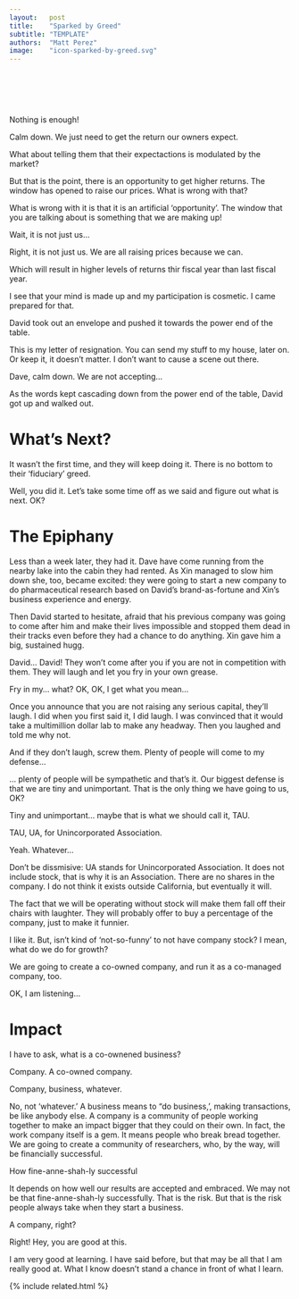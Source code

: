 ```yaml
---
layout:   post
title:    "Sparked by Greed"
subtitle: "TEMPLATE"
authors:  "Matt Perez"
image:    "icon-sparked-by-greed.svg"
---
```


<div style="display:none;">
 <p>Developed with good intentions, the fomula had been a money-maker for years. But it wasn&rsquo;t enough.</p>
</div>

<h1>&nbsp;</h1>
 <p class="_speakera">Nothing is enough!</p>
 <p class="_speakerb">Calm down. We just need to get the return our owners expect.</p>
 <p class="_speakera">What about telling them that their expectactions is modulated by the market?</p>
 <p class="_speakerb">But that is the point, there is an opportunity to get higher returns. The window has opened to raise our prices. What is wrong with that?</p>
 <p class="_speakera">What is wrong with it is that it is an artificial &lsquo;opportunity&rsquo;. The window that you are talking about is something that we are making up!</p>
 <p class="_speakerb">Wait, it is not just us&hellip;</p>
 <p class="_speakera">Right, it is not just us. We are all raising prices <span class="_me">because we can</span>.</p>
 <p class="_speakerb">Which will result in higher levels of returns thir fiscal year than last fiscal year.</p>
 <p class="_speakera">I see that your mind is made up and my participation is cosmetic. I came prepared for that.</p>
 <p>David took out an envelope and pushed it towards the power end of the table.</p>
 <p class="_speakera">This is my letter of resignation. You can send my stuff to my house, later on. Or keep it, it doesn&rsquo;t matter. I don&rsquo;t want to cause a scene out there.</p>
 <p class="_speakerb">Dave, calm down. We are not accepting&hellip;</p>
 <p>As the words kept cascading down from the power end of the table, David got up and walked out.</p>

<h1>What&rsquo;s Next?</h1>
 <p class="_speakera">It wasn&rsquo;t the first time, and they will keep doing it. There is no bottom to their &lsquo;fiduciary&rsquo; greed.</p>
 <p class="_speakerb">Well, you did it. Let&rsquo;s take some time off as we said and figure out what is next. OK?</p>

<h1>The Epiphany</h1>
 <p>Less than a week later, they had it. Dave have come running from the nearby lake into the cabin they had rented. As Xin managed to slow him down she, too, became excited: they were going to start a new company to do pharmaceutical research based on David&rsquo;s brand-as-fortune and Xin&rsquo;s business experience and energy.</p>
 <p>Then David started to hesitate, afraid that his previous company was going to come after him and make their lives impossible and stopped them dead in their tracks even before they had a chance to do anything. Xin gave him a big, sustained hugg.</p>
 <p class="_speakerb">David&hellip; David! They won&rsquo;t come after you if you are not in competition with them. They will laugh and let you fry in your own grease.</p>
 <p class="_speakera">Fry in my&hellip; what? OK, OK, I get what you mean&hellip;</p>
 <p class="_speakerb">Once you announce that you are not raising any serious capital, they&rsquo;ll laugh. I did when you first said it, I did laugh. I was convinced that it would take a multimillion dollar lab to make any headway. Then you laughed and told me why not.</p>
 <p class="_speakera">And if they don&rsquo;t laugh, screw them. Plenty of people will come to my defense&hellip;</p>
 <p class="_speakerb">&hellip; plenty of people will be sympathetic and that&rsquo;s it. Our biggest defense is that we are tiny and unimportant. That is the only thing we have going to us, OK?</p>
 <p class="_speakera">Tiny and unimportant&hellip; maybe that is what we should call it, TAU.</p>
 <p class="_speakerb">TAU, UA, for Unincorporated Association.</p>
 <p class="_speakera">Yeah. Whatever&hellip;</p>
 <p class="_speakerb">Don&rsquo;t be dissmisive: UA stands for <span class="_me">Unincorporated Association</span>. It does not include stock, that is why it is an <span class="_me">Association</span>. There are no shares in the company. I do not think it exists outside California, but eventually it will.</p>
 <p class="_speakerbc">The fact that we will be operating without stock will make them fall off their chairs with laughter. They will probably offer to buy a percentage of the company, just to make it funnier.</p>
 <p class="_speakera">I like it. But, isn&rsquo;t kind of &lsquo;not-so-funny&rsquo; to not have company stock? I mean, what do we do for growth?</p>
 <p class="_speakerb">We are going to create a co-owned company, and run it as a co-managed company, too.</p>
 <p class="_speakera">OK, I am listening&hellip;</p>

<h1>Impact</h1>
 <p class="_speakera">I have to ask, what is a co-ownened business?</p>
 <p class="_speakerb">Company. A co-owned <span class="_me">company</span>.</p>
 <p class="_speakera">Company, business, whatever.</p>
 <p class="_speakerb">No, not &lsquo;whatever.&rsquo; A business means to &ldquo;do business,&rsquo;, making transactions, be like anybody else. A company is a community of people working together to make an impact bigger that they could on their own. In fact, the work company itself is a gem. It means people who break bread together. We are going to create a community of researchers, who, by the way, will be financially successful.</p>
 <p class="_speakera">How fine-anne-shah-ly successful</p>
 <p class="_speakerb">It depends on how well our results are accepted and embraced. We may not be that fine-anne-shah-ly successfully. That is the risk. But that is the risk people always take when they start a business.</p>
 <p class="_speakera">A <span class="_me">company</span>, right?</p>
 <p class="_speakerb">Right! Hey, you are good at this.</p>
 <p class="_speakera">I am very good at learning. I have said before, but that may be all that I am really good at. What I know doesn&rsquo;t stand a chance in front of what I learn.</p>

{% include related.html %}
